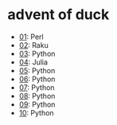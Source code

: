# advent of duck

- [01](./01/): Perl
- [02](./02/): Raku
- [03](./03/): Python
- [04](./04/): Julia
- [05](./05/): Python
- [06](./06/): Python
- [07](./07/): Python
- [08](./08/): Python
- [09](./09/): Python
- [10](./10/): Python
